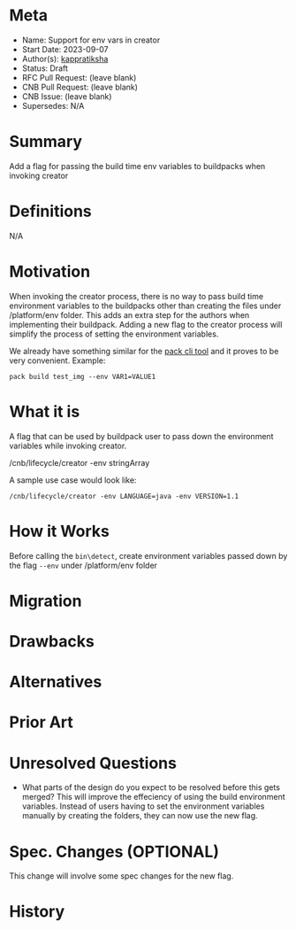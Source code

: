 # Meta
[meta]: #meta
- Name: Support for env vars in creator
- Start Date: 2023-09-07
- Author(s): [kappratiksha](https://github.com/kappratiksha)
- Status: Draft
- RFC Pull Request: (leave blank)
- CNB Pull Request: (leave blank)
- CNB Issue: (leave blank)
- Supersedes: N/A

# Summary
[summary]: #summary

Add a flag for passing the build time env variables to buildpacks when invoking creator

# Definitions
[definitions]: #definitions

N/A

# Motivation
[motivation]: #motivation

When invoking the creator process, there is no way to pass build time environment variables to the buildpacks other than creating the files under /platform/env folder. This adds an extra step for the authors when implementing their buildpack. Adding a new flag to the creator process will simplify the process of setting the environment variables.

We already have something similar for the [pack cli tool](https://buildpacks.io/docs/tools/pack/cli/pack_build/) and it proves to be very convenient. Example:

```
pack build test_img --env VAR1=VALUE1
```

# What it is
[what-it-is]: #what-it-is

A flag that can be used by buildpack user to pass down the environment variables while invoking creator.

/cnb/lifecycle/creator -env stringArray 

A sample use case would look like:
```
/cnb/lifecycle/creator -env LANGUAGE=java -env VERSION=1.1
```

# How it Works
[how-it-works]: #how-it-works


Before calling the `bin\detect`, create environment variables passed down by the flag `--env` under /platform/env folder

# Migration
[migration]: #migration


# Drawbacks
[drawbacks]: #drawbacks


# Alternatives
[alternatives]: #alternatives


# Prior Art
[prior-art]: #prior-art


# Unresolved Questions
[unresolved-questions]: #unresolved-questions

- What parts of the design do you expect to be resolved before this gets merged?
  This will improve the effeciency of using the build environment variables. Instead of users having to set the environment variables manually by creating the folders, they can now use the new flag.

# Spec. Changes (OPTIONAL)
[spec-changes]: #spec-changes
This change will involve some spec changes for the new flag.

# History
[history]: #history

<!--
## Amended
### Meta
[meta-1]: #meta-1
- Name: (fill in the amendment name: Variable Rename)
- Start Date: (fill in today's date: YYYY-MM-DD)
- Author(s): (Github usernames)
- Amendment Pull Request: (leave blank)

### Summary

A brief description of the changes.

### Motivation

Why was this amendment necessary?
--->
